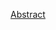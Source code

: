 [Abstract](https://docs.google.com/document/d/1SEhEPrNMFclXDynoPaMkKZay7crZAAIgzNGzkaOF5-0/edit?usp=sharing)
